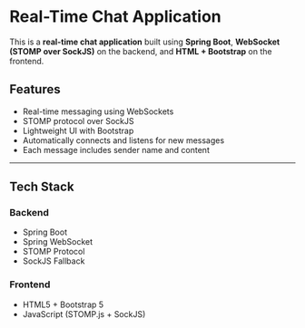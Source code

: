 # Real-Time Chat Application
This is a **real-time chat application** built using **Spring Boot**, **WebSocket (STOMP over SockJS)** on the backend, and **HTML + Bootstrap** on the frontend.
##  Features
- Real-time messaging using WebSockets
- STOMP protocol over SockJS
- Lightweight UI with Bootstrap
- Automatically connects and listens for new messages
- Each message includes sender name and content
---
##  Tech Stack
### Backend
- Spring Boot
- Spring WebSocket
- STOMP Protocol
- SockJS Fallback
### Frontend
- HTML5 + Bootstrap 5
- JavaScript (STOMP.js + SockJS)

